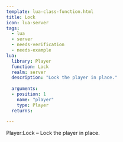 ```yaml
---
template: lua-class-function.html
title: Lock
icon: lua-server
tags:
  - lua
  - server
  - needs-verification
  - needs-example
lua:
  library: Player
  function: Lock
  realm: server
  description: "Lock the player in place."
  
  arguments:
  - position: 1
    name: "player"
    type: Player
  returns:
    
---
```


<div class="lua__search__keywords">
Player:Lock &#x2013; Lock the player in place.
</div>
